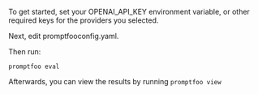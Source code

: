 To get started, set your OPENAI_API_KEY environment variable, or other required keys for the providers you selected.

Next, edit promptfooconfig.yaml.

Then run:

```
promptfoo eval
```

Afterwards, you can view the results by running `promptfoo view`
